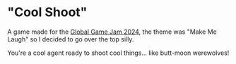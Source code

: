 # "Cool Shoot"
A game made for the [Global Game Jam 2024](https://globalgamejam.org/games/2024/cool-shoot-1), the theme was "Make Me Laugh" so I decided to go over the top silly.

You're a cool agent ready to shoot cool things... like butt-moon werewolves!
